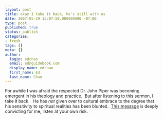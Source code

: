 ```yaml
---
layout: post
title: okay I take it back, he's still with us
date: 2007-05-29 13:07:59.000000000 -07:00
type: post
published: true
status: publish
categories:
- fresh
tags: []
meta: {}
author:
  login: edchao
  email: ed@guidebook.com
  display_name: edchao
  first_name: Ed
  last_name: Chao
---
```

<p>For awhile I was afraid the respected Dr. John Piper was becoming emergent in his theology and practice.  But after listening to this sermon, I take it back.   He has <em>not</em> given over to cultural embrace to the degree that his sensitivity to spiritual realities has been blunted.  <a href="http://www.desiringgod.org/Blog/649_hell_and_netflix/" title="John Piper ">This message</a> is deeply convicting for me, listen at your own risk.</p>
